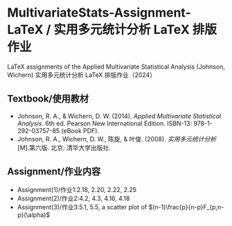 # MultivariateStats-Assignment-LaTeX / 实用多元统计分析 LaTeX 排版作业
LaTeX assignments of the Applied Multivariate Statistical Analysis (Johnson, Wichern) 实用多元统计分析 LaTeX 排版作业（2024）

## Textbook/使用教材
- Johnson, R. A., & Wichern, D. W. (2014). *Applied Multivariate Statistical Analysis*. 6th ed. Pearson New International Edition. ISBN-13: 978-1-292-03757-85 (eBook PDF).
- Johnson, R. A., Wichern, D. W., 陈旋, & 叶俊. (2008). *实用多元统计分析* [M].第六版. 北京: 清华大学出版社.

## Assignment/作业内容
- Assignment(1)/作业1:2.18, 2.20, 2.22, 2.25
- Assignment(2)/作业2:4.2, 4.3, 4.16, 4.18
- Assignment(3)/作业3:5.1, 5.5, a scatter plot of $(n-1)\frac{p}{n-p}F_{p,n-p}(\alpha)$
